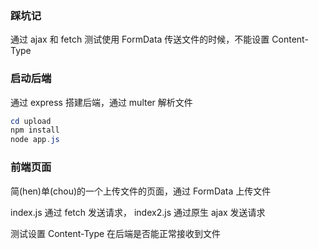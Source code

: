 ### 踩坑记

通过 ajax 和 fetch 测试使用 FormData 传送文件的时候，不能设置 Content-Type

### 启动后端

通过 express 搭建后端，通过 multer 解析文件

```powershell
cd upload
npm install
node app.js
```

### 前端页面

简(hen)单(chou)的一个上传文件的页面，通过 FormData 上传文件

index.js 通过 fetch 发送请求， index2.js 通过原生 ajax 发送请求

测试设置 Content-Type 在后端是否能正常接收到文件